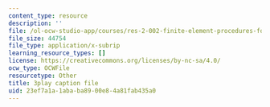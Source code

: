 ```yaml
---
content_type: resource
description: ''
file: /ol-ocw-studio-app/courses/res-2-002-finite-element-procedures-for-solids-and-structures-spring-2010/23ef7a1a1ababa8900e84a81fab435a0_ut04RoDL-gk.srt
file_size: 44754
file_type: application/x-subrip
learning_resource_types: []
license: https://creativecommons.org/licenses/by-nc-sa/4.0/
ocw_type: OCWFile
resourcetype: Other
title: 3play caption file
uid: 23ef7a1a-1aba-ba89-00e8-4a81fab435a0
---
```

